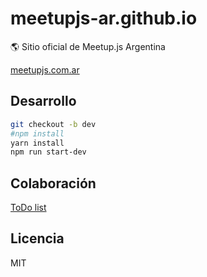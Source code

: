# meetupjs-ar.github.io

:earth_americas: Sitio oficial de Meetup.js Argentina

[meetupjs.com.ar](http://meetupjs.com.ar/)

## Desarrollo

```bash
git checkout -b dev
#npm install
yarn install
npm run start-dev
```

## Colaboración

[ToDo list](https://github.com/meetupjs-ar/meetupjs-ar.github.io/projects/1)

## Licencia

MIT